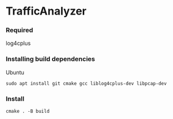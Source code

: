 # TrafficAnalyzer
### Required
log4cplus

### Installing build dependencies

Ubuntu

```shell
sudo apt install git cmake gcc liblog4cplus-dev libpcap-dev 
```

### Install 

```shell
cmake . -B build
```
